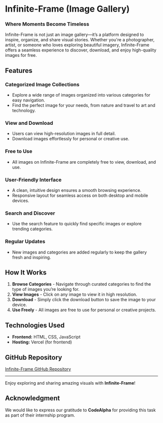 # Infinite-Frame (Image Gallery)

### Where Moments Become Timeless

Infinite-Frame is not just an image gallery—it’s a platform designed to inspire, organize, and share visual stories. Whether you're a photographer, artist, or someone who loves exploring beautiful imagery, Infinite-Frame offers a seamless experience to discover, download, and enjoy high-quality images for free.

## Features

### Categorized Image Collections
- Explore a wide range of images organized into various categories for easy navigation.
- Find the perfect image for your needs, from nature and travel to art and technology.

### View and Download
- Users can view high-resolution images in full detail.
- Download images effortlessly for personal or creative use.

### Free to Use
- All images on Infinite-Frame are completely free to view, download, and use.

### User-Friendly Interface
- A clean, intuitive design ensures a smooth browsing experience.
- Responsive layout for seamless access on both desktop and mobile devices.

### Search and Discover
- Use the search feature to quickly find specific images or explore trending categories.

### Regular Updates
- New images and categories are added regularly to keep the gallery fresh and inspiring.

## How It Works
1. **Browse Categories** - Navigate through curated categories to find the type of images you’re looking for.
2. **View Images** - Click on any image to view it in high resolution.
3. **Download** - Simply click the download button to save the image to your device.
4. **Use Freely** - All images are free to use for personal or creative projects.

## Technologies Used
- **Frontend:** HTML, CSS, JavaScript 
- **Hosting:** Vercel (for frontend)

## GitHub Repository
[Infinite-Frame GitHub Repository](https://github.com/codealpha_image_gallery)

---

Enjoy exploring and sharing amazing visuals with **Infinite-Frame**!

## Acknowledgment
We would like to express our gratitude to **CodeAlpha** for providing this task as part of their internship program.
